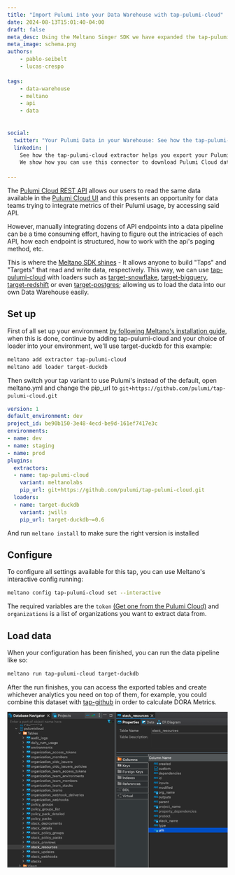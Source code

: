 ```yaml
---
title: "Import Pulumi into your Data Warehouse with tap-pulumi-cloud"
date: 2024-08-13T15:01:40-04:00
draft: false
meta_desc: Using the Meltano Singer SDK we have expanded the tap-pulumi-cloud connector to be able to export all the pulumi cloud data into your own Data Warehouse
meta_image: schema.png
authors:
    - pablo-seibelt
    - lucas-crespo

tags:
    - data-warehouse
    - meltano
    - api
    - data


social:
  twitter: "Your Pulumi Data in your Warehouse: See how the tap-pulumi-cloud extractor helps you export your Pulumi data into your own Data Warehouse. #DataWarehouse #Pulumi #Meltano #ELT"
  linkedin: |
    See how the tap-pulumi-cloud extractor helps you export your Pulumi data into your own Data Warehouse.
    We show how you can use this connector to download Pulumi Cloud data into any destination of your choice; helping you to track infrastructure metrics alongside the rest of your data.

---
```


The [Pulumi Cloud REST API](https://www.pulumi.com/docs/pulumi-cloud/cloud-rest-api) allows our users to read the same data available in the [Pulumi Cloud UI](https://app.pulumi.com) and this presents an opportunity for data teams trying to integrate metrics of their Pulumi usage, by accessing said API.

<!--more-->

However, manually integrating dozens of API endpoints into a data pipeline can be a time consuming effort, having to figure out the intricacies of each API, how each endpoint is structured, how to work with the api's paging method, etc.

This is where the [Meltano SDK shines](https://sdk.meltano.com/en/latest/index.html) - It allows anyone to build "Taps" and "Targets" that read and write data, respectively. This way, we can use [tap-pulumi-cloud](https://github.com/pulumi/tap-pulumi-cloud) with loaders such as [target-snowflake](https://hub.meltano.com/loaders/target-snowflake), [target-bigquery](https://hub.meltano.com/loaders/target-bigquery), [target-redshift](https://hub.meltano.com/loaders/target-redshift) or even [target-postgres](https://hub.meltano.com/loaders/target-postgres); allowing us to load the data into our own Data Warehouse easily.

## Set up

First of all set up your environment [by following Meltano's installation guide](https://docs.meltano.com/guide/installation-guide), when this is done, continue by adding tap-pulumi-cloud and your choice of loader into your environment, we'll use target-duckdb for this example:

```bash
meltano add extractor tap-pulumi-cloud
meltano add loader target-duckdb
```

Then switch your tap variant to use Pulumi's instead of the default, open meltano.yml and change the pip_url to `git+https://github.com/pulumi/tap-pulumi-cloud.git`

```yml
version: 1
default_environment: dev
project_id: be90b150-3e48-4ecd-be9d-161ef7417e3c
environments:
- name: dev
- name: staging
- name: prod
plugins:
  extractors:
  - name: tap-pulumi-cloud
    variant: meltanolabs
    pip_url: git+https://github.com/pulumi/tap-pulumi-cloud.git
  loaders:
  - name: target-duckdb
    variant: jwills
    pip_url: target-duckdb~=0.6
```

And run `meltano install` to make sure the right version is installed

## Configure

To configure all settings available for this tap, you can use Meltano's interactive config running:

```bash
meltano config tap-pulumi-cloud set --interactive
```

The required variables are the `token` [(Get one from the Pulumi Cloud)](https://app.pulumi.com/) and `organizations` is a list of organizations you want to extract data from.

## Load data

When your configuration has been finished, you can run the data pipeline like so:

```bash
meltano run tap-pulumi-cloud target-duckdb
```

After the run finishes, you can access the exported tables and create whichever analytics you need on top of them, for example, you could combine this dataset with [tap-github](https://github.com/MeltanoLabs/tap-github) in order to calculate DORA Metrics.

![Data loaded into DuckDB](schema.png)
